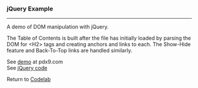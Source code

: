 ### jQuery Example
***

A demo of DOM manipulation with jQuery.  

The Table of Contents is built after the file has initially loaded by parsing the DOM for &lt;H2&gt; tags and creating anchors and links to each. The Show-Hide feature and Back-To-Top links are handled similarly.

See [demo](http://pdx9.com/code/jquery/billofrights/) at pdx9.com<br>
See [jQuery code](./application.js)

Return to [Codelab](https://github.com/michaeltharper/codelab)
